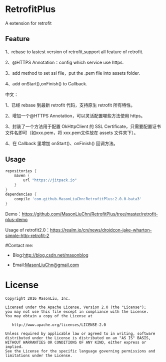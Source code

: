 RetrofitPlus
========
A extension for retrofit

Feature
--------

1、rebase to lastest version of retrofit,support all feature of retrofit.

2、@HTTPS Annotation：config which service use https.

3、add method to set ssl file，put the .pem file into assets folder.

4、add onStart(),onFinish() to Callback.


中文：

1、已经 rebase 到最新 retrofit 代码，支持原生 retrofit 所有特性。

2、增加一个@HTTPS Annotation，可以灵活配置哪些方法使用 https。

3、封装了一个方法用于配置 OkHttpClient 的 SSL Certificate，只需要配置证书文件名即可（如xxx.pem，将 xxx.pem文件放在 assets 文件夹下）。

4、在 Callback 里增加 onStart()、onFinish() 回调方法。

Usage
--------

```groovy
repositories {
    maven {
        url "https://jitpack.io"
    }
}
dependencies {
	compile 'com.github.MasonLiuChn:RetrofitPlus:2.0.0-bata3'
}
```
Demo：https://github.com/MasonLiuChn/RetrofitPlus/tree/master/retrofit-plus-demo

Usage of retrofit2.0：https://realm.io/cn/news/droidcon-jake-wharton-simple-http-retrofit-2

#Contact me:

- Blog:http://blog.csdn.net/masonblog

- Email:MasonLiuChn@gmail.com

License
=======

    Copyright 2016 MasonLiu, Inc.

    Licensed under the Apache License, Version 2.0 (the "License");
    you may not use this file except in compliance with the License.
    You may obtain a copy of the License at

       http://www.apache.org/licenses/LICENSE-2.0

    Unless required by applicable law or agreed to in writing, software
    distributed under the License is distributed on an "AS IS" BASIS,
    WITHOUT WARRANTIES OR CONDITIONS OF ANY KIND, either express or implied.
    See the License for the specific language governing permissions and
    limitations under the License.
